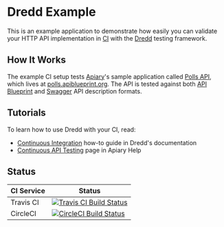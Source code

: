 # Dredd Example

This is an example application to demonstrate how easily you can validate your HTTP API implementation in [CI][] with the [Dredd][] testing framework.

## How It Works

The example CI setup tests [Apiary][]'s sample application called [Polls API][], which lives at [polls.apiblueprint.org](https://polls.apiblueprint.org/). The API is tested against both [API Blueprint][] and [Swagger][] API description formats.

## Tutorials

To learn how to use Dredd with your CI, read:

- [Continuous Integration](http://dredd.readthedocs.io/en/latest/how-to-guides/#continuous-integration) how-to guide in Dredd's documentation
- [Continuous API Testing](https://help.apiary.io/tools/automated-testing/testing-ci/) page in Apiary Help

## Status

| CI Service | Status |
| ---------- | ------ |
| Travis CI  | [![Travis CI Build Status](https://travis-ci.org/apiaryio/dredd-example.svg?branch=master)](https://travis-ci.org/apiaryio/dredd-example) |
| CircleCI   | [![CircleCI Build Status](https://circleci.com/gh/apiaryio/dredd-example.svg?style=svg)](https://circleci.com/gh/apiaryio/dredd-example) |


[CI]: https://en.wikipedia.org/wiki/Continuous_integration
[Apiary]: https://apiary.io/
[Travis-CI]: https://travis-ci.org/
[Dredd]: https://github.com/apiaryio/dredd
[API Blueprint]: http://apiblueprint.org/
[Swagger]: https://swagger.io
[Polls API]: https://github.com/apiaryio/polls-api
